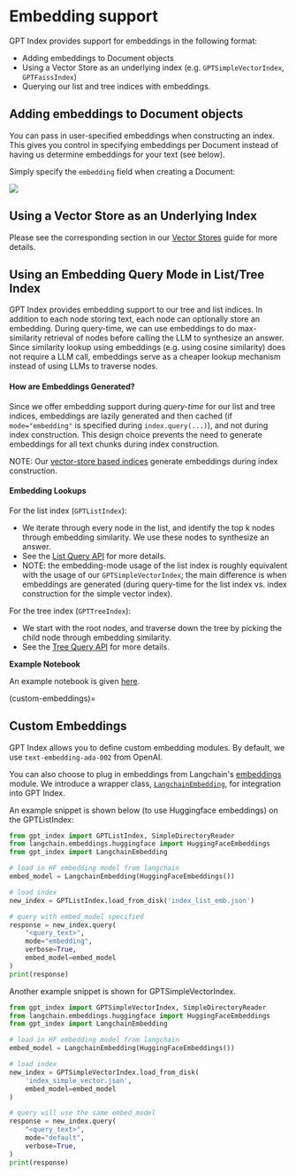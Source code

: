# Embedding support

GPT Index provides support for embeddings in the following format:
- Adding embeddings to Document objects
- Using a Vector Store as an underlying index (e.g. `GPTSimpleVectorIndex`, `GPTFaissIndex`)
- Querying our list and tree indices with embeddings.

## Adding embeddings to Document objects

You can pass in user-specified embeddings when constructing an index. This gives you control
in specifying embeddings per Document instead of having us determine embeddings for your text (see below).

Simply specify the `embedding` field when creating a Document:

![](/_static/embeddings/doc_example.jpeg)

## Using a Vector Store as an Underlying Index

<!-- Please see the corresponding section in our [Vector Stores](/how_to/vector_stores.md#loading-data-from-vector-stores-using-data-connector) -->
Please see the corresponding section in our [Vector Stores](/how_to/vector_stores.md)
guide for more details.

## Using an Embedding Query Mode in List/Tree Index

GPT Index provides embedding support to our tree and list indices. In addition to each node storing text, each node can optionally store an embedding.
During query-time, we can use embeddings to do max-similarity retrieval of nodes before calling the LLM to synthesize an answer. 
Since similarity lookup using embeddings (e.g. using cosine similarity) does not require a LLM call, embeddings serve as a cheaper lookup mechanism instead
of using LLMs to traverse nodes.

#### How are Embeddings Generated?

Since we offer embedding support during *query-time* for our list and tree indices, 
embeddings are lazily generated and then cached (if `mode="embedding"` is specified during `index.query(...)`), and not during index construction.
This design choice prevents the need to generate embeddings for all text chunks during index construction.

NOTE: Our [vector-store based indices](/how_to/vector_stores.md) generate embeddings during index construction.

#### Embedding Lookups
For the list index (`GPTListIndex`):
- We iterate through every node in the list, and identify the top k nodes through embedding similarity. We use these nodes to synthesize an answer.
- See the [List Query API](/reference/indices/list_query.rst) for more details.
- NOTE: the embedding-mode usage of the list index is roughly equivalent with the usage of our `GPTSimpleVectorIndex`; the main
    difference is when embeddings are generated (during query-time for the list index vs. index construction for the simple vector index).

For the tree index (`GPTTreeIndex`):
- We start with the root nodes, and traverse down the tree by picking the child node through embedding similarity.
- See the [Tree Query API](/reference/indices/tree_query.rst) for more details.

**Example Notebook**

An example notebook is given [here](https://github.com/jerryjliu/gpt_index/blob/main/examples/test_wiki/TestNYC_Embeddings.ipynb).



(custom-embeddings)=
## Custom Embeddings

GPT Index allows you to define custom embedding modules. By default, we use `text-embedding-ada-002` from OpenAI. 

You can also choose to plug in embeddings from
Langchain's [embeddings](https://langchain.readthedocs.io/en/latest/reference/modules/embeddings.html) module.
We introduce a wrapper class, 
[`LangchainEmbedding`](/reference/embeddings.rst), for integration into GPT Index.

An example snippet is shown below (to use Huggingface embeddings) on the GPTListIndex:

```python
from gpt_index import GPTListIndex, SimpleDirectoryReader
from langchain.embeddings.huggingface import HuggingFaceEmbeddings
from gpt_index import LangchainEmbedding

# load in HF embedding model from langchain
embed_model = LangchainEmbedding(HuggingFaceEmbeddings())

# load index
new_index = GPTListIndex.load_from_disk('index_list_emb.json')

# query with embed_model specified
response = new_index.query(
    "<query_text>", 
    mode="embedding", 
    verbose=True, 
    embed_model=embed_model
)
print(response)
```

Another example snippet is shown for GPTSimpleVectorIndex.

```python
from gpt_index import GPTSimpleVectorIndex, SimpleDirectoryReader
from langchain.embeddings.huggingface import HuggingFaceEmbeddings
from gpt_index import LangchainEmbedding

# load in HF embedding model from langchain
embed_model = LangchainEmbedding(HuggingFaceEmbeddings())

# load index
new_index = GPTSimpleVectorIndex.load_from_disk(
    'index_simple_vector.json', 
    embed_model=embed_model
)

# query will use the same embed_model
response = new_index.query(
    "<query_text>", 
    mode="default",
    verbose=True, 
)
print(response)
```
